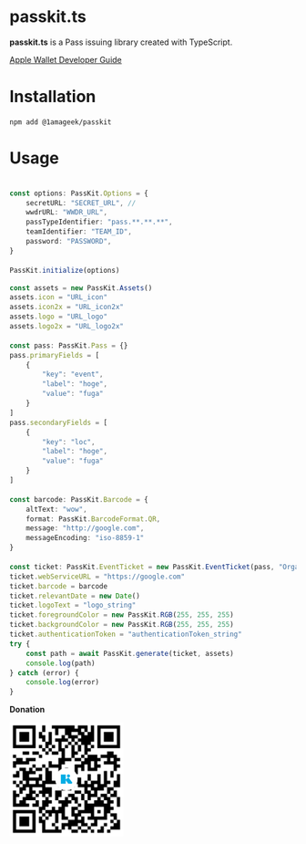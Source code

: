 # passkit.ts

**passkit.ts** is a Pass issuing library created with TypeScript.

[Apple Wallet Developer Guide](https://developer.apple.com/library/content/documentation/UserExperience/Conceptual/PassKit_PG/index.html)

# Installation

```shell
npm add @1amageek/passkit
```

# Usage

```typescript

const options: PassKit.Options = {
    secretURL: "SECRET_URL", // 
    wwdrURL: "WWDR_URL",
    passTypeIdentifier: "pass.**.**.**",
    teamIdentifier: "TEAM_ID",
    password: "PASSWORD",
}

PassKit.initialize(options)

```

```typescript
const assets = new PassKit.Assets()
assets.icon = "URL_icon"
assets.icon2x = "URL_icon2x"
assets.logo = "URL_logo"
assets.logo2x = "URL_logo2x"

const pass: PassKit.Pass = {}
pass.primaryFields = [
    {
        "key": "event",
        "label": "hoge",
        "value": "fuga"
    }
]
pass.secondaryFields = [
    {
        "key": "loc",
        "label": "hoge",
        "value": "fuga"
    }
]

const barcode: PassKit.Barcode = {
    altText: "wow",
    format: PassKit.BarcodeFormat.QR,
    message: "http://google.com",
    messageEncoding: "iso-8859-1"
}

const ticket: PassKit.EventTicket = new PassKit.EventTicket(pass, "Organization", "Description", "UUID_string")
ticket.webServiceURL = "https://google.com"
ticket.barcode = barcode
ticket.relevantDate = new Date()
ticket.logoText = "logo_string"
ticket.foregroundColor = new PassKit.RGB(255, 255, 255)
ticket.backgroundColor = new PassKit.RGB(255, 255, 255)
ticket.authenticationToken = "authenticationToken_string"
try {
    const path = await PassKit.generate(ticket, assets)
    console.log(path)
} catch (error) {
    console.log(error)
}
```


__Donation__

<img src="https://github.com/1amageek/passkit.ts/blob/master/kyash.jpg" width="200">
